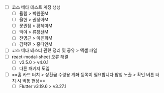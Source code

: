 - [ ] 코스 베타 테스트 계정 생성
	- [ ] 율림 > 박원준M
	- [ ] 율헌 > 권정아M
	- [ ] 문권점 > 황혜미M
	- [ ] 백야 > 류창선M
	- [ ] 전영근 > 이은희M
	- [ ] 김탁민 > 홍다인M
- [ ] 코스 베타 테스터 관련 정리 및 공유 > 엑셀 파일
- [ ] react-modal-sheet 오류 해결
	- [ ] v3.5.0 > v4.0.1
	- [ ] 다른 패키지 도입
- [ ] ==홈 카드 터치 > 상환금 수령용 계좌 등록이 필요합니다 팝업 노출 > 확인 버튼 터치 시 먹통 현상==
	- [ ] Flutter v3.19.6 > v3.27.1